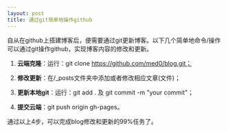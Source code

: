 ```yaml
---
layout: post
title: 通过git简单地操作github
---
```

自从在github上搭建博客后，便需要通过git更新博客。以下几个简单地命令/操作可以通过git操作github，实现博客内容的修改和更新。

1. **云端克隆**：运行：git clone https://github.com/med0/blog.git；

1. **修改更新**：在/_posts文件夹中添加或者修改相应文章(文件)；

1. **更新本地git**：运行：git add .  及  git commit -m "your commit"；

1. **提交云端**：git push origin gh-pages。

通过以上4步，可以完成blog修改和更新的99%任务了。

